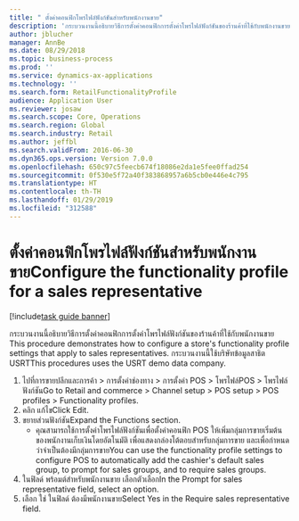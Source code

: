 ```yaml
---
title: " ตั้งค่าคอนฟิกโพรไฟล์ฟังก์ชันสำหรับพนักงานขาย"
description: 'กระบวนงานนี้อธิบายวิธีการตั้งค่าคอนฟิกการตั้งค่าโพรไฟล์ฟังก์ชันของร้านค้าที่ใช้กับพนักงานขาย '
author: jblucher
manager: AnnBe
ms.date: 08/29/2018
ms.topic: business-process
ms.prod: ''
ms.service: dynamics-ax-applications
ms.technology: ''
ms.search.form: RetailFunctionalityProfile
audience: Application User
ms.reviewer: josaw
ms.search.scope: Core, Operations
ms.search.region: Global
ms.search.industry: Retail
ms.author: jeffbl
ms.search.validFrom: 2016-06-30
ms.dyn365.ops.version: Version 7.0.0
ms.openlocfilehash: 650c97c5feecb674f18086e2da1e5fee0ffad254
ms.sourcegitcommit: 0f530e5f72a40f383868957a6b5cb0e446e4c795
ms.translationtype: HT
ms.contentlocale: th-TH
ms.lasthandoff: 01/29/2019
ms.locfileid: "312588"
---
```

# <a name="configure-the-functionality-profile-for-a-sales-representative"></a><span data-ttu-id="75c9a-103"> ตั้งค่าคอนฟิกโพรไฟล์ฟังก์ชันสำหรับพนักงานขาย</span><span class="sxs-lookup"><span data-stu-id="75c9a-103">Configure the functionality profile for a sales representative</span></span>

[!include[task guide banner](../includes/task-guide-banner.md)]

<span data-ttu-id="75c9a-104">กระบวนงานนี้อธิบายวิธีการตั้งค่าคอนฟิกการตั้งค่าโพรไฟล์ฟังก์ชันของร้านค้าที่ใช้กับพนักงานขาย </span><span class="sxs-lookup"><span data-stu-id="75c9a-104">This procedure demonstrates how to configure a store's functionality profile settings that apply to sales representatives.</span></span> <span data-ttu-id="75c9a-105">กระบวนงานนี้ใช้บริษัทข้อมูลสาธิต USRT</span><span class="sxs-lookup"><span data-stu-id="75c9a-105">This procedures uses the USRT demo data company.</span></span>

1. <span data-ttu-id="75c9a-106">ไปที่การขายปลีกและการค้า > การตั้งค่าช่องทาง > การตั้งค่า POS > โพรไฟล์POS > โพรไฟล์ฟังก์ชัน</span><span class="sxs-lookup"><span data-stu-id="75c9a-106">Go to Retail and commerce > Channel setup > POS setup > POS profiles > Functionality profiles.</span></span>
2. <span data-ttu-id="75c9a-107">คลิก แก้ไข</span><span class="sxs-lookup"><span data-stu-id="75c9a-107">Click Edit.</span></span>
3. <span data-ttu-id="75c9a-108">ขยายส่วนฟังก์ชัน</span><span class="sxs-lookup"><span data-stu-id="75c9a-108">Expand the Functions section.</span></span>
    * <span data-ttu-id="75c9a-109">คุณสามารถใช้การตั้งค่าโพรไฟล์ฟังก์ชันเพื่อตั้งค่าคอนฟิก POS ให้เพิ่มกลุ่มการขายเริ่มต้นของพนักงานเก็บเงินโดยอัตโนมัติ เพื่อแสดงกล่องโต้ตอบสำหรับกลุ่มการขาย และเพื่อกำหนดว่าจำเป็นต้องมีกลุ่มการขาย</span><span class="sxs-lookup"><span data-stu-id="75c9a-109">You can use the functionality profile settings to configure POS to automatically add the cashier's default sales group, to prompt for sales groups, and to require sales groups.</span></span>  
4. <span data-ttu-id="75c9a-110">ในฟิลด์ พร้อมต์สำหรับพนักงานขาย เลือกตัวเลือก</span><span class="sxs-lookup"><span data-stu-id="75c9a-110">In the Prompt for sales representative field, select an option.</span></span>
5. <span data-ttu-id="75c9a-111">เลือก ใช่ ในฟิลด์ ต้องมีพนักงานขาย</span><span class="sxs-lookup"><span data-stu-id="75c9a-111">Select Yes in the Require sales representative field.</span></span>

